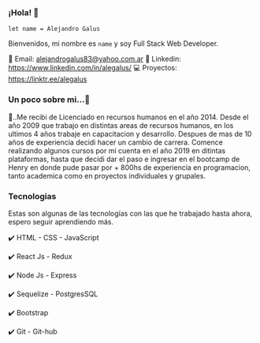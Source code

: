 

### ¡Hola! 👋

`let name = Alejandro Galus`

Bienvenidos, mi nombre es `name` y soy Full Stack Web Developer.

📧 Email: alejandrogalus83@yahoo.com.ar
📝 Linkedin: https://www.linkedin.com/in/alegalus/
💻 Proyectos: https://linktr.ee/alegalus


### Un poco sobre mi...💬

📢..Me recibi de Licenciado en recursos humanos en el año 2014. Desde el año 2009 que trabajo en distintas areas de recursos humanos, en los ultimos 4 años trabaje en capacitacion y desarrollo. Despues de mas de 10 años de experiencia decidi hacer un cambio de carrera. Comence realizando algunos cursos por mi cuenta en el año 2019 en ditintas plataformas, hasta que decidi dar el paso e ingresar en el bootcamp de Henry en donde pude pasar por + 800hs de experiencia en programacion, tanto academica como en proyectos individuales y grupales.


### Tecnologias

Estas son algunas de las tecnologías con las que he trabajado hasta ahora, espero seguir aprendiendo más.


✔️ HTML - CSS - JavaScript

✔️ React Js - Redux

✔️ Node Js - Express

✔️ Sequelize - PostgresSQL

✔️ Bootstrap

✔️ Git - Git-hub



<!--
**alegalus/alegalus** is a ✨ _special_ ✨ repository because its `README.md` (this file) appears on your GitHub profile.

Here are some ideas to get you started:

🔭 I’m currently working on ...
- 🌱 I’m currently learning ...
- 👯 I’m looking to collaborate on ...
- 🤔 I’m looking for help with ...
- 💬 Ask me about ...
- 📫 How to reach me: ...
- 😄 Pronouns: ...
- ⚡ Fun fact: ...
-->
